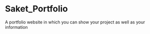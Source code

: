 # Saket_Portfolio
A portfolio website in which you can show your project as well as your information
